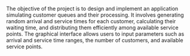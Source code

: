The objective of the project is to design and implement an application simulating customer queues and their processing. It involves generating random arrival and service times for each customer, calculating their waiting time, and distributing them efficiently among available service points. The graphical interface allows users to input parameters such as arrival and service time ranges, the number of customers, and available service points.
